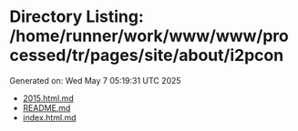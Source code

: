 # Directory Listing: /home/runner/work/www/www/processed/tr/pages/site/about/i2pcon
Generated on: Wed May  7 05:19:31 UTC 2025

- [2015.html.md](2015.html.md)
- [README.md](README.md)
- [index.html.md](index.html.md)
